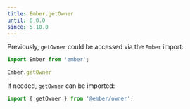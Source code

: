 ```yaml
---
title: Ember.getOwner
until: 6.0.0
since: 5.10.0
---
```



Previously, `getOwner` could be accessed via the `Ember` import:
```js
import Ember from 'ember';

Ember.getOwner
```

If needed, `getOwner` can be imported:
```js
import { getOwner } from '@ember/owner';
```
